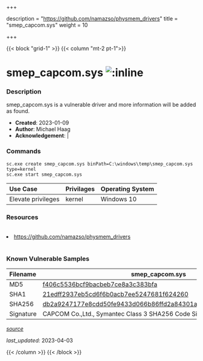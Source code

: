 +++

description = "https://github.com/namazso/physmem_drivers"
title = "smep_capcom.sys"
weight = 10

+++


{{< block "grid-1" >}}
{{< column "mt-2 pt-1">}}


# smep_capcom.sys ![:inline](/images/twitter_verified.png) 


### Description

smep_capcom.sys is a vulnerable driver and more information will be added as found.

- **Created**: 2023-01-09
- **Author**: Michael Haag
- **Acknowledgement**:  | [](https://twitter.com/)

### Commands

```
sc.exe create smep_capcom.sys binPath=C:\windows\temp\smep_capcom.sys type=kernel
sc.exe start smep_capcom.sys
```

| Use Case | Privilages | Operating System | 
|:---- | ---- | ---- |
| Elevate privileges | kernel | Windows 10 |

### Resources
<br>
<li><a href=" https://github.com/namazso/physmem_drivers"> https://github.com/namazso/physmem_drivers</a></li>
<br>

### Known Vulnerable Samples

| Filename | smep_capcom.sys |
|:---- | ---- | 
| MD5 | <a href="https://www.virustotal.com/gui/file/f406c5536bcf9bacbeb7ce8a3c383bfa">f406c5536bcf9bacbeb7ce8a3c383bfa</a> |
| SHA1 | <a href="https://www.virustotal.com/gui/file/21edff2937eb5cd6f6b0acb7ee5247681f624260">21edff2937eb5cd6f6b0acb7ee5247681f624260</a> |
| SHA256 | <a href="https://www.virustotal.com/gui/file/db2a9247177e8cdd50fe9433d066b86ffd2a84301aa6b2eb60f361cfff077004">db2a9247177e8cdd50fe9433d066b86ffd2a84301aa6b2eb60f361cfff077004</a> |
| Signature | CAPCOM Co.,Ltd., Symantec Class 3 SHA256 Code Signing CA, VeriSign   |


[*source*](https://github.com/magicsword-io/LOLDrivers/tree/main/yaml/smep_capcom.sys.yml)

*last_updated:* 2023-04-03








{{< /column >}}
{{< /block >}}
